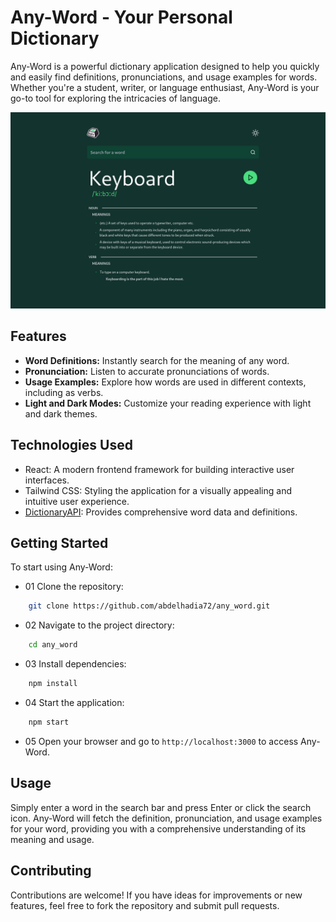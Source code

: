 # Any-Word - Your Personal Dictionary

Any-Word is a powerful dictionary application designed to help you quickly and easily find definitions, pronunciations, and usage examples for words. Whether you're a student, writer, or language enthusiast, Any-Word is your go-to tool for exploring the intricacies of language.

![Image Alt Text](images/one.png)

## Features

- **Word Definitions:** Instantly search for the meaning of any word.
- **Pronunciation:** Listen to accurate pronunciations of words.
- **Usage Examples:** Explore how words are used in different contexts, including as verbs.
- **Light and Dark Modes:** Customize your reading experience with light and dark themes.

## Technologies Used

- React: A modern frontend framework for building interactive user interfaces.
- Tailwind CSS: Styling the application for a visually appealing and intuitive user experience.
- [DictionaryAPI](https://dictionaryapi.dev/): Provides comprehensive word data and definitions.

## Getting Started

To start using Any-Word:

- 01 Clone the repository:

```bash
	git clone https://github.com/abdelhadia72/any_word.git
```

- 02 Navigate to the project directory:

```bash
	cd any_word
```

- 03 Install dependencies:

```bash
	npm install
```

- 04 Start the application:

```bash
	npm start
```

- 05 Open your browser and go to `http://localhost:3000` to access Any-Word.

## Usage

Simply enter a word in the search bar and press Enter or click the search icon. Any-Word will fetch the definition, pronunciation, and usage examples for your word, providing you with a comprehensive understanding of its meaning and usage.

## Contributing

Contributions are welcome! If you have ideas for improvements or new features, feel free to fork the repository and submit pull requests.
